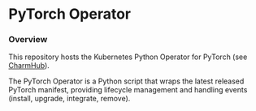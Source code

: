 PyTorch Operator
================

### Overview
This repository hosts the Kubernetes Python Operator for PyTorch
(see [CharmHub](https://charmhub.io/?q=pytorch-operator)).

The PyTorch Operator is a Python script that wraps the latest released PyTorch manifest,
providing lifecycle management and handling events (install, upgrade, integrate, remove).
